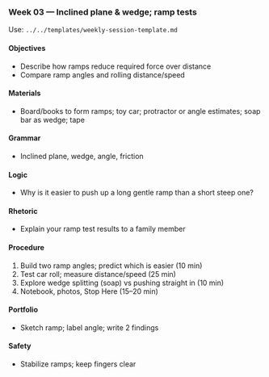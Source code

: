 ### Week 03 — Inclined plane & wedge; ramp tests

Use: `../../templates/weekly-session-template.md`

#### Objectives
- Describe how ramps reduce required force over distance
- Compare ramp angles and rolling distance/speed

#### Materials
- Board/books to form ramps; toy car; protractor or angle estimates; soap bar as wedge; tape

#### Grammar
- Inclined plane, wedge, angle, friction

#### Logic
- Why is it easier to push up a long gentle ramp than a short steep one?

#### Rhetoric
- Explain your ramp test results to a family member

#### Procedure
1) Build two ramp angles; predict which is easier (10 min)
2) Test car roll; measure distance/speed (25 min)
3) Explore wedge splitting (soap) vs pushing straight in (10 min)
4) Notebook, photos, Stop Here (15–20 min)

#### Portfolio
- Sketch ramp; label angle; write 2 findings

#### Safety
- Stabilize ramps; keep fingers clear

